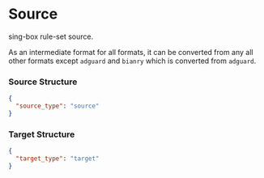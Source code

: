 # Source

sing-box rule-set source.

As an intermediate format for all formats, it can be converted from any all other formats
except `adguard` and `bianry` which is converted from `adguard`.

### Source Structure

```json
{
  "source_type": "source"
}
```

### Target Structure

```json
{
  "target_type": "target"
}
```
